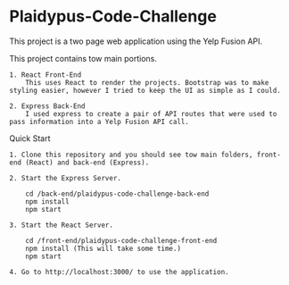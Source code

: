# Plaidypus-Code-Challenge
This project is a two page web application using the Yelp Fusion API.

This project contains tow main portions.

    1. React Front-End
        This uses React to render the projects. Bootstrap was to make styling easier, however I tried to keep the UI as simple as I could.

    2. Express Back-End
        I used express to create a pair of API routes that were used to pass information into a Yelp Fusion API call.

Quick Start

    1. Clone this repository and you should see tow main folders, front-end (React) and back-end (Express).

    2. Start the Express Server.

        cd /back-end/plaidypus-code-challenge-back-end
        npm install
        npm start

    3. Start the React Server.
    
        cd /front-end/plaidypus-code-challenge-front-end
        npm install (This will take some time.)
        npm start

    4. Go to http://localhost:3000/ to use the application.
